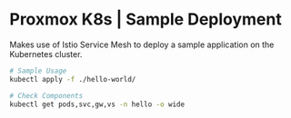 # Proxmox K8s | Sample Deployment

Makes use of Istio Service Mesh to deploy a sample application on the Kubernetes cluster.

```bash
# Sample Usage
kubectl apply -f ./hello-world/

# Check Components
kubectl get pods,svc,gw,vs -n hello -o wide
```